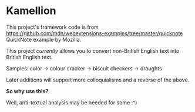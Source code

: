 # Kamellion

This project's framework code is from https://github.com/mdn/webextensions-examples/tree/master/quicknote QuickNote example by Mozilla.

This project *currently* allows you to convert non-British English text into British English text.

Samples:
  color -> colour
  cracker -> biscuit
  checkers -> draughts
  
Later additions will support more colloquialisms and a reverse of the above.


**So why use this?**

Well, anti-textual analysis may be needed for some :^)
